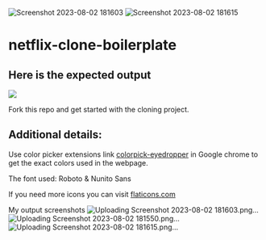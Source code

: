 ![Screenshot 2023-08-02 181603](https://github.com/k-46/netflix-clone-boilerplate/assets/139456269/6d694613-3607-40f6-a721-3247818b2535)
![Screenshot 2023-08-02 181615](https://github.com/k-46/netflix-clone-boilerplate/assets/139456269/b674056b-de73-4a44-aece-566e1898dd14)
# netflix-clone-boilerplate

## Here is the expected output

![](https://github.com/Kalvium-Program/netflix-clone-boilerplate/blob/main/assets/Netflix%20Web%20UI.png?raw=true)

Fork this repo and get started with the cloning project.

## Additional details:
Use color picker extensions link [colorpick-eyedropper](https://chrome.google.com/webstore/detail/colorpick-eyedropper/) in Google chrome to get the exact colors used in the webpage.

The font used: Roboto & Nunito Sans


If you need more icons you can visit [flaticons.com](https://www.flaticon.com/)

My output screenshots
![Uploading Screenshot 2023-08-02 181603.png…]()
![Uploading Screenshot 2023-08-02 181550.png…]()
![Uploading Screenshot 2023-08-02 181615.png…]()
